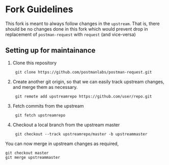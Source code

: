 # Fork Guidelines

This fork is meant to always follow changes in the `upstream`.
That is, there should be no changes done in this fork which would prevent drop in replacement of `postman-request` with `request`
(and vice-versa)

## Setting up for maintainance

1. Clone this repository

        git clone https://github.com/postmanlabs/postman-request.git

2. Create another git origin, so that we can easily track upstream changes, and merge them as necessary.

        git remote add upstreamrepo https://github.com/user/repo.git

3. Fetch commits from the upstream

        git fetch upstreamrepo

4. Checkout a local branch from the upstream master

        git checkout --track upstreamrepo/master -b upstreammaster

You can now merge in upstream changes as required,

    git checkout master
    git merge upstreammaster
